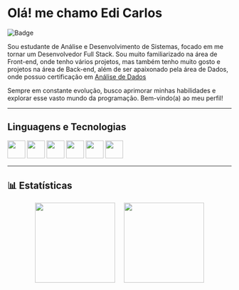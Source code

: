# Olá! me chamo Edi Carlos

![Badge](https://img.shields.io/badge/Desenvolvedor-Fullstack)

Sou estudante de Análise e Desenvolvimento de Sistemas, focado em me tornar um Desenvolvedor Full Stack. Sou muito familiarizado na área de Front-end, onde tenho vários projetos, mas também tenho muito gosto e projetos na área de Back-end, além de ser apaixonado pela área de Dados, onde possuo certificação em [Análise de Dados](https://www.linkedin.com/in/ediicarlos/details/certifications)

Sempre em constante evolução, busco aprimorar minhas habilidades e explorar esse vasto mundo da programação. Bem-vindo(a) ao meu perfil!

---

## Linguagens e Tecnologias

<img src="https://cdn.jsdelivr.net/gh/devicons/devicon/icons/html5/html5-original.svg" width="40" height="40"/> <img src="https://cdn.jsdelivr.net/gh/devicons/devicon/icons/css3/css3-original.svg" width="40" height="40"/> <img src="https://cdn.jsdelivr.net/gh/devicons/devicon/icons/javascript/javascript-original.svg" width="40" height="40"/>  <img src="https://cdn.jsdelivr.net/gh/devicons/devicon/icons/postgresql/postgresql-original.svg" width="40" height="40"/> <img src="https://cdn.jsdelivr.net/gh/devicons/devicon/icons/git/git-original.svg" width="40" height="40"/> <img src="https://cdn.jsdelivr.net/gh/devicons/devicon/icons/python/python-original.svg" width="40" height="40"/>

---

## 📊 Estatísticas

<div align="center" style="display: flex; justify-content: center; gap: 20px;">
  <img height="180em" src="https://github-readme-stats.vercel.app/api?username=ediicarllos&show_icons=true&theme=tokyonight&include_all_commits=true&count_private=true&v=1"/>
  <img height="180em" src="https://github-readme-stats.vercel.app/api/top-langs/?username=ediicarllos&layout=compact&langs_count=7&theme=tokyonight&v=1"/>
</div>
